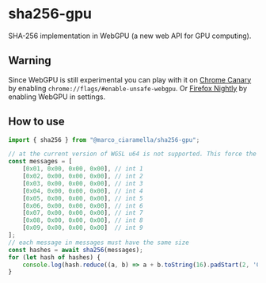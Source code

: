 # sha256-gpu
SHA-256 implementation in WebGPU (a new web API for GPU computing).
## Warning
Since WebGPU is still experimental you can play with it on [Chrome Canary](https://www.google.com/intl/it/chrome/canary/) by enabling `chrome://flags/#enable-unsafe-webgpu`. Or [Firefox Nightly](https://www.mozilla.org/it/firefox/channel/desktop/) by enabling WebGPU in settings.
## How to use
```javascript
import { sha256 } from "@marco_ciaramella/sha256-gpu";

// at the current version of WGSL u64 is not supported. This force the max message length to be ((2^32) - 1) / 32
const messages = [
    [0x01, 0x00, 0x00, 0x00], // int 1
    [0x02, 0x00, 0x00, 0x00], // int 2
    [0x03, 0x00, 0x00, 0x00], // int 3
    [0x04, 0x00, 0x00, 0x00], // int 4
    [0x05, 0x00, 0x00, 0x00], // int 5
    [0x06, 0x00, 0x00, 0x00], // int 6
    [0x07, 0x00, 0x00, 0x00], // int 7
    [0x08, 0x00, 0x00, 0x00], // int 8
    [0x09, 0x00, 0x00, 0x00]  // int 9
];
// each message in messages must have the same size
const hashes = await sha256(messages);
for (let hash of hashes) {
    console.log(hash.reduce((a, b) => a + b.toString(16).padStart(2, '0'), '0x'));
}
```